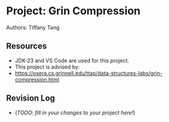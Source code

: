 # Project: Grin Compression

Authors: Tiffany Tang

## Resources

*   JDK-23 and VS Code are used for this project.
*   This project is advised by:
*   https://osera.cs.grinnell.edu/ttap/data-structures-labs/grin-compression.html

## Revision Log

*   (_TODO: fill in your changes to your project here!_)
